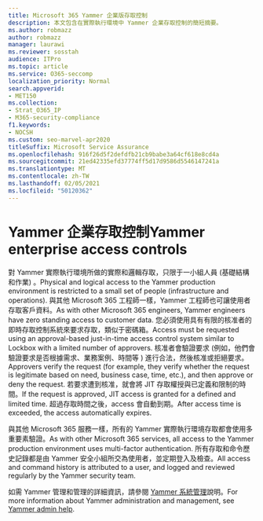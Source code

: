 ```yaml
---
title: Microsoft 365 Yammer 企業版存取控制
description: 本文包含在實際執行環境中 Yammer 企業存取控制的簡短摘要。
ms.author: robmazz
author: robmazz
manager: laurawi
ms.reviewer: sosstah
audience: ITPro
ms.topic: article
ms.service: O365-seccomp
localization_priority: Normal
search.appverid:
- MET150
ms.collection:
- Strat_O365_IP
- M365-security-compliance
f1.keywords:
- NOCSH
ms.custom: seo-marvel-apr2020
titleSuffix: Microsoft Service Assurance
ms.openlocfilehash: 916f26d5f2defdfb21cb9babe3a64cf618e8cd4a
ms.sourcegitcommit: 21ed42335efd37774ff5d17d9586d5546147241a
ms.translationtype: MT
ms.contentlocale: zh-TW
ms.lasthandoff: 02/05/2021
ms.locfileid: "50120362"
---
```

# <a name="yammer-enterprise-access-controls"></a><span data-ttu-id="a28bc-103">Yammer 企業存取控制</span><span class="sxs-lookup"><span data-stu-id="a28bc-103">Yammer enterprise access controls</span></span> 

<span data-ttu-id="a28bc-104">對 Yammer 實際執行環境所做的實際和邏輯存取，只限于一小組人員 (基礎結構和作業) 。</span><span class="sxs-lookup"><span data-stu-id="a28bc-104">Physical and logical access to the Yammer production environment is restricted to a small set of people (infrastructure and operations).</span></span> <span data-ttu-id="a28bc-105">與其他 Microsoft 365 工程師一樣，Yammer 工程師也可讓使用者存取客戶資料。</span><span class="sxs-lookup"><span data-stu-id="a28bc-105">As with other Microsoft 365 engineers, Yammer engineers have zero standing access to customer data.</span></span> <span data-ttu-id="a28bc-106">您必須使用具有有限的核准者的即時存取控制系統來要求存取，類似于密碼箱。</span><span class="sxs-lookup"><span data-stu-id="a28bc-106">Access must be requested using an approval-based just-in-time access control system similar to Lockbox with a limited number of approvers.</span></span> <span data-ttu-id="a28bc-107">核准者會驗證要求 (例如，他們會驗證要求是否根據需求、業務案例、時間等 ) 進行合法，然後核准或拒絕要求。</span><span class="sxs-lookup"><span data-stu-id="a28bc-107">Approvers verify the request (for example, they verify whether the request is legitimate based on need, business case, time, etc.), and then approve or deny the request.</span></span> <span data-ttu-id="a28bc-108">若要求遭到核准，就會將 JIT 存取權授與已定義和限制的時間。</span><span class="sxs-lookup"><span data-stu-id="a28bc-108">If the request is approved, JIT access is granted for a defined and limited time.</span></span> <span data-ttu-id="a28bc-109">超過存取時間之後，access 會自動到期。</span><span class="sxs-lookup"><span data-stu-id="a28bc-109">After access time is exceeded, the access automatically expires.</span></span>

<span data-ttu-id="a28bc-110">與其他 Microsoft 365 服務一樣，所有的 Yammer 實際執行環境存取都會使用多重要素驗證。</span><span class="sxs-lookup"><span data-stu-id="a28bc-110">As with other Microsoft 365 services, all access to the Yammer production environment uses multi-factor authentication.</span></span> <span data-ttu-id="a28bc-111">所有存取和命令歷史記錄都是由 Yammer 安全小組所交為使用者，並定期登入及檢查。</span><span class="sxs-lookup"><span data-stu-id="a28bc-111">All access and command history is attributed to a user, and logged and reviewed regularly by the Yammer security team.</span></span>

<span data-ttu-id="a28bc-112">如需 Yammer 管理和管理的詳細資訊，請參閱 [Yammer 系統管理](/yammer/yammer-landing-page)說明。</span><span class="sxs-lookup"><span data-stu-id="a28bc-112">For more information about Yammer administration and management, see [Yammer admin help](/yammer/yammer-landing-page).</span></span>